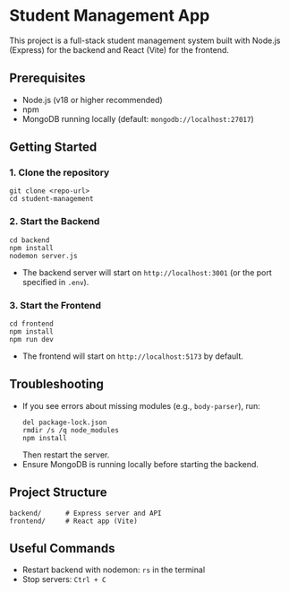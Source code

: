 # Student Management App

This project is a full-stack student management system built with Node.js (Express) for the backend and React (Vite) for the frontend.

## Prerequisites
- Node.js (v18 or higher recommended)
- npm
- MongoDB running locally (default: `mongodb://localhost:27017`)

## Getting Started

### 1. Clone the repository
```
git clone <repo-url>
cd student-management
```

### 2. Start the Backend
```
cd backend
npm install
nodemon server.js
```
- The backend server will start on `http://localhost:3001` (or the port specified in `.env`).

### 3. Start the Frontend
```
cd frontend
npm install
npm run dev
```
- The frontend will start on `http://localhost:5173` by default.

## Troubleshooting
- If you see errors about missing modules (e.g., `body-parser`), run:
  ```
  del package-lock.json
  rmdir /s /q node_modules
  npm install
  ```
  Then restart the server.
- Ensure MongoDB is running locally before starting the backend.

## Project Structure
```
backend/      # Express server and API
frontend/     # React app (Vite)
```

## Useful Commands
- Restart backend with nodemon: `rs` in the terminal
- Stop servers: `Ctrl + C`


